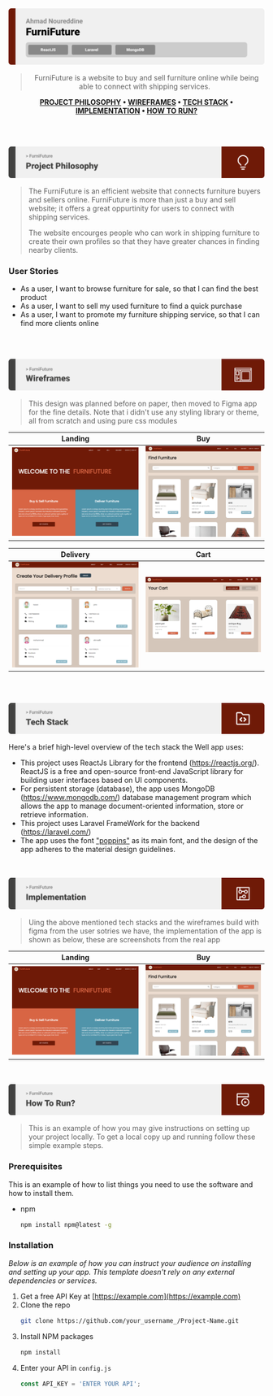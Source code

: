 <img src="./readme/title1.svg"/>

<div align="center">

>FurniFuture is a website to buy and sell furniture online while being able to connect with shipping services.  

**[PROJECT PHILOSOPHY](https://github.com/julescript/well_app#-project-philosophy) • [WIREFRAMES](https://github.com/julescript/well_app#-wireframes) • [TECH STACK](https://github.com/julescript/well_app#-tech-stack) • [IMPLEMENTATION](https://github.com/julescript/well_app#-impplementation) • [HOW TO RUN?](https://github.com/julescript/well_app#-how-to-run)**

</div>

<br><br>


<img src="./readme/title2.svg"/>

> The FurniFuture is an efficient website that connects furniture buyers and sellers online. FurniFuture is more than just a buy and sell website; it offers a great oppurtinity for users to connect with shipping services.
> 
> The website encourges people who can work in shipping furniture to create their own profiles so that they have greater chances in finding nearby clients.

### User Stories
- As a user, I want to browse furniture for sale, so that I can find the best product
- As a user, I want to sell my used furniture to find a quick purchase
- As a user, I want to promote my furniture shipping service, so that I can find more clients online

<br><br>

<img src="./readme/title3.svg"/>

> This design was planned before on paper, then moved to Figma app for the fine details.
Note that i didn't use any styling library or theme, all from scratch and using pure css modules

| Landing  | Buy  |
| -----------------| -----|
| ![Landing](https://github.com/AhmadNourelddine/furnifuture/blob/main/readme/pages/Landing-Page-Top-part.png) | ![Buy](https://github.com/AhmadNourelddine/furnifuture/blob/main/readme/pages/buy-page-small-screen.png) |

| Delivery  | Cart  |
| -----------------| -----|
| ![Delivery](https://github.com/AhmadNourelddine/furnifuture/blob/main/readme/pages/delivery-page.png) | ![Cart](https://github.com/AhmadNourelddine/furnifuture/blob/main/readme/pages/cart-page.png) |


<br><br>

<img src="./readme/title4.svg"/>

Here's a brief high-level overview of the tech stack the Well app uses:

- This project uses ReactJs Library for the frontend (https://reactjs.org/). ReactJS is a free and open-source front-end JavaScript library for building user interfaces based on UI components.
- For persistent storage (database), the app uses MongoDB (https://www.mongodb.com/) database management program which allows the app to manage document-oriented information, store or retrieve information.
- This project uses Laravel FrameWork for the backend (https://laravel.com/)
- The app uses the font ["poppins"](https://fonts.google.com/specimen/Poppins) as its main font, and the design of the app adheres to the material design guidelines.



<br><br>
<img src="./readme/title5.svg"/>

> Uing the above mentioned tech stacks and the wireframes build with figma from the user sotries we have, the implementation of the app is shown as below, these are screenshots from the real app

| Landing  | Buy  |
| -----------------| -----|
| ![Landing](https://github.com/AhmadNourelddine/furnifuture/blob/main/readme/pages/Landing-Page-Top-part.png) | ![Buy](https://github.com/AhmadNourelddine/furnifuture/blob/main/readme/pages/buy-page-small-screen.png) |


<br><br>
<img src="./readme/title6.svg"/>


> This is an example of how you may give instructions on setting up your project locally.
To get a local copy up and running follow these simple example steps.

### Prerequisites

This is an example of how to list things you need to use the software and how to install them.
* npm
  ```sh
  npm install npm@latest -g
  ```

### Installation

_Below is an example of how you can instruct your audience on installing and setting up your app. This template doesn't rely on any external dependencies or services._

1. Get a free API Key at [https://example.com](https://example.com)
2. Clone the repo
   ```sh
   git clone https://github.com/your_username_/Project-Name.git
   ```
3. Install NPM packages
   ```sh
   npm install
   ```
4. Enter your API in `config.js`
   ```js
   const API_KEY = 'ENTER YOUR API';
   ```


